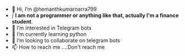 - 👋 Hi, I’m @hemanthkumarnarra799
- *|* **I am not a programmer or anything like that, actually I'm a finance student**. 
- 👀 I’m interested in Telegram bots 
- 🌱 I’m currently learning python 
- 💞️ I’m looking to collaborate on telegram bots 
- 📫 How to reach me ....Don't reach me 

<!---
hemanthkumarnarra799/hemanthkumarnarra799 is a ✨ special ✨ repository because its `README.md` (this file) appears on your GitHub profile.
You can click the Preview link to take a look at your changes.
--->
